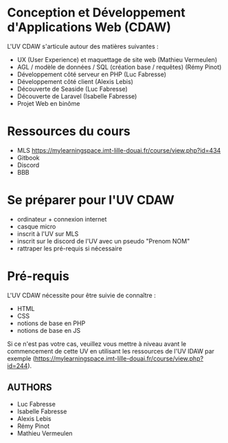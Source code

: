 # Conception et Développement d'Applications Web (CDAW)

L'UV CDAW s'articule autour des matières suivantes :
- UX (User Experience) et maquettage de site web (Mathieu Vermeulen)
- AGL / modèle de données / SQL (création base / requêtes) (Rémy Pinot)
- Développement côté serveur en PHP (Luc Fabresse)
- Développement côté client (Alexis Lebis)
- Découverte de Seaside (Luc Fabresse)
- Découverte de Laravel (Isabelle Fabresse)
- Projet Web en binôme

# Ressources du cours

- MLS https://mylearningspace.imt-lille-douai.fr/course/view.php?id=434
- Gitbook
- Discord
- BBB

# Se préparer pour l'UV CDAW

- ordinateur + connexion internet
- casque micro
- inscrit à l'UV sur MLS
- inscrit sur le discord de l'UV avec un pseudo "Prenom NOM"
- rattraper les pré-requis si nécessaire

# Pré-requis

L'UV CDAW nécessite pour être suivie de connaître :
- HTML
- CSS
- notions de base en PHP
- notions de base en JS

Si ce n'est pas votre cas, veuillez vous mettre à niveau avant le commencement de cette UV en utilisant les ressources de l'UV IDAW par exemple (https://mylearningspace.imt-lille-douai.fr/course/view.php?id=244).

## AUTHORS
* Luc Fabresse
* Isabelle Fabresse
* Alexis Lebis
* Rémy Pinot
* Mathieu Vermeulen
